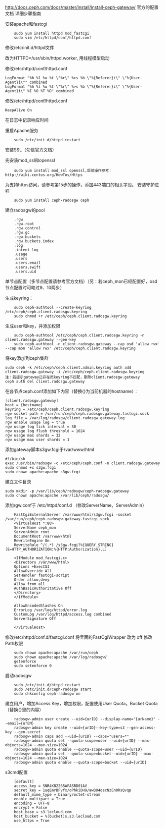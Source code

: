 
http://docs.ceph.com/docs/master/install/install-ceph-gateway/ 官方的配置文档
详细步骤指南


安装apache和fastcgi

        sudo yum install httpd mod_fastcgi
        sudo vim /etc/httpd/conf/httpd.conf


修改/etc/init.d/httpd文件

改为HTTPD=/usr/sbin/httpd.worker, 用线程模型启动

修改/etc/httpd/conf/httpd.conf

	LogFormat "%h %l %u %t \"%r\" %>s %b \"%{Referer}i\" \"%{User-Agent}i\"" combined
	LogFormat "%h %l %u %t \"%r\" %>s %b \"%{Referer}i\" \"%{User-Agent}i\" %I %O %T %D" combined
	
修改/etc/httpd/conf/httpd.conf

    KeepAlive On

在日志中记录响应时间

重启Apache服务

        sudo /etc/init.d/httpd restart

安装SSL（勿信官方文档）

先安装mod_ssl和openssl

        sudo yum install mod_ssl openssl,后续操作参考：http://wiki.centos.org/HowTos/Https

为支持https访问，请参考第15步的操作，添加443端口的相关字段。
安装守护进程

        sudo yum install ceph-radosgw ceph

建立radosgw的pool

        .rgw
        .rgw.root
        .rgw.control
        .rgw.gc
        .rgw.buckets
        .rgw.buckets.index
        .log
        .intent-log
        .usage
        .users
        .users.email
        .users.swift
        .users.uid

单节点配置（多节点配置请参考官方文档）（另：若ceph_mon已经配置好，osd节点配置时可略过9、10两步）

生成keyring：

        sudo ceph-authtool --create-keyring /etc/ceph/ceph.client.radosgw.keyring
        sudo chmod +r /etc/ceph/ceph.client.radosgw.keyring

生成user和key，并添加权限

        sudo ceph-authtool /etc/ceph/ceph.client.radosgw.keyring -n client.radosgw.gateway --gen-key
        sudo ceph-authtool -n client.radosgw.gateway --cap osd 'allow rwx' --cap mon 'allow rwx' /etc/ceph/ceph.client.radosgw.keyring

将key添加到ceph集群

    sudo ceph -k /etc/ceph/ceph.client.admin.keyring auth add client.radosgw.gateway -i /etc/ceph/ceph.client.radosgw.keyring
    注：若提示gateway已存在而keyring不匹配，删除client.radosgw.gateway
    ceph auth del client.radosgw.gateway

在各节点ceph.conf添加如下内容（替换{}为当前机器的hostname）：

    [client.radosgw.gateway]
    host = {hostname}
    keyring = /etc/ceph/ceph.client.radosgw.keyring
    rgw socket path = /var/run/ceph/ceph.radosgw.gateway.fastcgi.sock
    log file = /var/log/radosgw/client.radosgw.gateway.log
    rgw enable usage log = true
    rgw usage log tick interval = 30
    rgw usage log flush threshold = 1024
    rgw usage max shards = 32
    rgw usage max user shards = 1


添加gateway脚本s3gw.fcgi于/var/www/html

    #!/bin/sh
    exec /usr/bin/radosgw -c /etc/ceph/ceph.conf -n client.radosgw.gateway
    sudo chmod +x s3gw.fcgi
    sudo chown apache:apache s3gw.fcgi


建立文件目录

    sudo mkdir -p /var/lib/ceph/radosgw/ceph-radosgw.gateway
    sudo chown apache:apache /var/lib/ceph/radosgw/

添加rgw.conf于 /etc/httpd/conf.d （修改ServerName，ServerAdmin）

        FastCgiExternalServer /var/www/html/s3gw.fcgi -socket /var/run/ceph/ceph.radosgw.gateway.fastcgi.sock
        <VirtualHost *:80>
        ServerName ceph_mon
        ServerAdmin root
        DocumentRoot /var/www/html
        RewriteEngine On
        RewriteRule ^/(.*) /s3gw.fcgi?%{QUERY_STRING} [E=HTTP_AUTHORIZATION:%{HTTP:Authorization},L]

        <IfModule mod_fastcgi.c>
        <Directory /var/www/html>
        Options +ExecCGI
        AllowOverride All
        SetHandler fastcgi-script
        Order allow,deny
        Allow from all
        AuthBasicAuthoritative Off
        </Directory>
        </IfModule>

        AllowEncodedSlashes On
        ErrorLog /var/log/httpd/error.log
        CustomLog /var/log/httpd/access.log combined
        ServerSignature Off

        </VirtualHost>
修改/etc/httpd/conf.d/fastcgi.conf
将里面的FastCgiWrapper 改为 off
修改Path权限

        sudo chown apache:apache /var/run/ceph
        sudo chown apache:apache /var/log/radosgw/
        getenforce
        sudo setenforce 0


启动radosgw

        sudo /etc/init.d/httpd restart
        sudo /etc/init.d/ceph-radosgw start
        sudo chkconfig ceph-radosgw on


建立用户，增加Access Key，增加权限，配置使用User Quota，Bucket Quota（替换{}里的内容）

        radosgw-admin user create --uid={urID} --display-name="{urName}" --email={urEM}
        radosgw-admin key create --uid={urID}--key-type=s3 --gen-access-key --gen-secret
        radosgw-admin caps add --uid={urID} --caps="users=*"
        radosgw-admin quota set --quota-scope=user --uid={urID} --max-objects=1024 --max-size=1024
        radosgw-admin quota enable --quota-scope=user --uid={urID}
        radosgw-admin quota set --quota-scope=bucket--uid={urID} --max-objects=1024 --max-size=1024
        radosgw-admin quota enable --quota-scope=bucket --uid={urID}


s3cmd配置

        [default]
        access_key = SNR4XB2265AFASRD01AV
        secret_key = 1uqEmrBFvfx/oPhkiDH8/awQ84qecNzEnORsQvqp
        default_mime_type = binary/octet-stream
        enable_multipart = True
        encoding = UTF-8
        encrypt = False
        host_base = s3.lecloud.com
        host_bucket = %(bucket)s.s3.lecloud.com
        use_https = True
